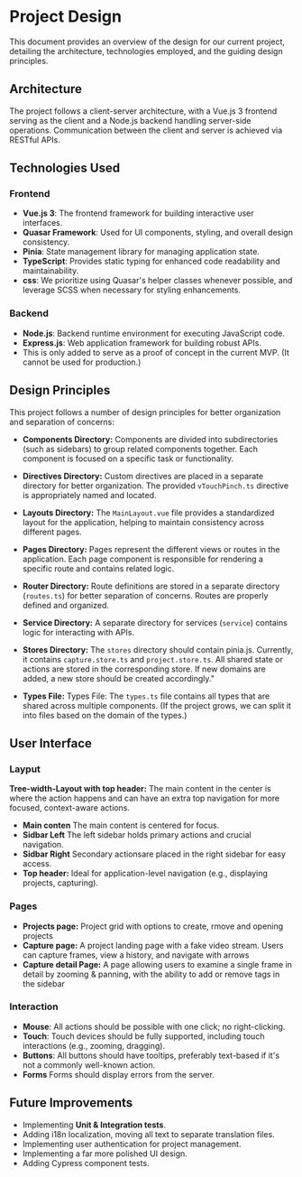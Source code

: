 # Project Design

This document provides an overview of the design for our current project, detailing the architecture, technologies employed, and the guiding design principles.

## Architecture

The project follows a client-server architecture, with a Vue.js 3 frontend serving as the client and a Node.js backend handling server-side operations. Communication between the client and server is achieved via RESTful APIs.

## Technologies Used

### Frontend

- **Vue.js 3**: The frontend framework for building interactive user interfaces.
- **Quasar Framework**: Used for UI components, styling, and overall design consistency.
- **Pinia**: State management library for managing application state.
- **TypeScript**: Provides static typing for enhanced code readability and maintainability.
- **css**: We prioritize using Quasar's helper classes whenever possible, and leverage SCSS when necessary for styling enhancements.

### Backend

- **Node.js**: Backend runtime environment for executing JavaScript code.
- **Express.js**: Web application framework for building robust APIs.
- This is only added to serve as a proof of concept in the current MVP. (It cannot be used for production.)

## Design Principles

This project follows a number of design principles for better organization and separation of concerns:

- **Components Directory:** Components are divided into subdirectories (such as sidebars) to group related components together. Each component is focused on a specific task or functionality.

- **Directives Directory:** Custom directives are placed in a separate directory for better organization. The provided `vTouchPinch.ts` directive is appropriately named and located.

- **Layouts Directory:** The `MainLayout.vue` file provides a standardized layout for the application, helping to maintain consistency across different pages.

- **Pages Directory:** Pages represent the different views or routes in the application. Each page component is responsible for rendering a specific route and contains related logic.

- **Router Directory:** Route definitions are stored in a separate directory (`routes.ts`) for better separation of concerns. Routes are properly defined and organized.

- **Service Directory:** A separate directory for services (`service`) contains logic for interacting with APIs.

- **Stores Directory:** The `stores` directory should contain pinia.js. Currently, it contains `capture.store.ts` and `project.store.ts`. All shared state or actions are stored in the corresponding store. If new domains are added, a new store should be created accordingly."

- **Types File:** Types File: The `types.ts` file contains all types that are shared across multiple components. (If the project grows, we can split it into files based on the domain of the types.)

## User Interface

### Layput

**Tree-width-Layout with top header:**
The main content in the center is where the action happens and can have an extra top navigation for more focused, context-aware actions.

- **Main conten** The main content is centered for focus.
- **Sidbar Left** The left sidebar holds primary actions and crucial navigation.
- **Sidbar Right** Secondary actionsare placed in the right sidebar for easy access.
- **Top header:** Ideal for application-level navigation (e.g., displaying projects, capturing).

### Pages

- **Projects page:** Project grid with options to create, rmove and opening projects
- **Capture page:** A project landing page with a fake video stream. Users can capture frames, view a history, and navigate with arrows
- **Capture detail Page:** A page allowing users to examine a single frame in detail by zooming & panning, with the ability to add or remove tags in the sidebar

### Interaction

- **Mouse**: All actions should be possible with one click; no right-clicking.
- **Touch**: Touch devices should be fully supported, including touch interactions (e.g., zooming, dragging).
- **Buttons**: All buttons should have tooltips, preferably text-based if it's not a commonly well-known action.
- **Forms** Forms should display errors from the server.

## Future Improvements

- Implementing **Unit & Integration tests**.
- Adding i18n localization, moving all text to separate translation files.
- Implementing user authentication for project management.
- Implementing a far more polished UI design.
- Adding Cypress component tests.
